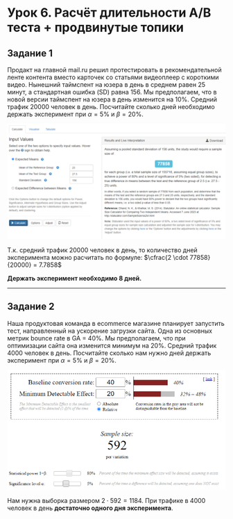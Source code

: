 # Урок 6. Расчёт длительности А/B теста + продвинутые топики

## Задание 1
Продакт на главной mail.ru решил протестировать в рекомендательной ленте контента вместо карточек со статьями видеоплеер с короткими видео. Нынешний таймспент на юзера в день в среднем равен 25 минут, а стандартная ошибка (SD) равна 156. Мы предполагаем, что в новой версии таймспент на юзера в день изменится на 10%. Средний трафик 20000 человек в день. Посчитайте сколько дней необходимо держать эксперимент при $\alpha = 5\%$ и $\beta = 20\%$.

<img src="./Task1.png" width=""/>

Т.к. средний трафик 20000 человек в день, то количество дней эксперимента можно расчитать по формуле: $\cfrac{2 \cdot 77858}{20000} = 7.7858$

**Держать эксперимент необходимо 8 дней.**

***
## Задание 2
Наша продуктовая команда в ecommerce магазине планирует запустить тест, направленный на ускорение загрузки сайта. Одна из основных метрик bounce rate в GA = 40%. Мы предполагаем, что при оптимизации сайта она изменится минимум на 20%. Средний трафик 4000 человек в день. Посчитайте сколько нам нужно дней держать эксперимент при $\alpha = 5\%$ и $\beta = 20\%$.

<img src="./Task2.png" width=""/>

Нам нужна выборка размером $2 \cdot 592 = 1184$. При трафике в 4000 человек в день **достаточно одного дня эксперимента**.

